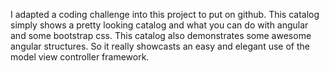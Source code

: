 I adapted a coding challenge into this project to put on github. This catalog simply shows a pretty looking catalog and
what you can do with angular and some bootstrap css. This catalog also demonstrates some awesome angular structures. 
So it really showcasts an easy and elegant use of the model view controller framework. 
